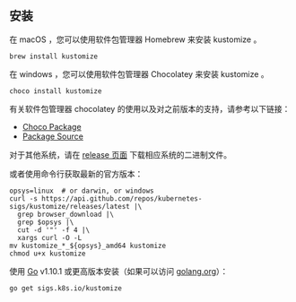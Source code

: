 [release 页面]: https://github.com/kubernetes-sigs/kustomize/releases
[Go]: https://golang.org
[golang.org]: https://golang.org

## 安装

在 macOS ，您可以使用软件包管理器 Homebrew 来安装 kustomize 。

    brew install kustomize

在 windows ，您可以使用软件包管理器 Chocolatey 来安装 kustomize 。

    choco install kustomize

有关软件包管理器 chocolatey 的使用以及对之前版本的支持，请参考以下链接：
- [Choco Package](https://chocolatey.org/packages/kustomize)
- [Package Source](https://github.com/kenmaglio/choco-kustomize)

对于其他系统，请在 [release 页面] 下载相应系统的二进制文件。

或者使用命令行获取最新的官方版本：

```
opsys=linux  # or darwin, or windows
curl -s https://api.github.com/repos/kubernetes-sigs/kustomize/releases/latest |\
  grep browser_download |\
  grep $opsys |\
  cut -d '"' -f 4 |\
  xargs curl -O -L
mv kustomize_*_${opsys}_amd64 kustomize
chmod u+x kustomize
```

使用 [Go] v1.10.1 或更高版本安装（如果可以访问 [golang.org]）：

<!-- @installkustomize @test -->
```
go get sigs.k8s.io/kustomize
```
